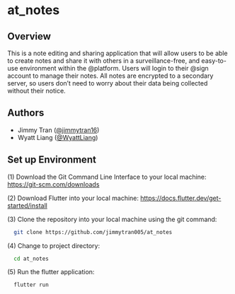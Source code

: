 
# at_notes

## Overview
This is a note editing and sharing application that will allow users 
to be able to create notes and share it with others in a surveillance-free, 
and easy-to-use environment within the @platform. Users will login to their 
@sign account to manage their notes. All notes are encrypted to a secondary 
server, so users don’t need to worry about their data being collected without 
their notice. 


## Authors

- Jimmy Tran ([@jimmytran16](https://www.github.com/jimmytran16))
- Wyatt Liang ([@WyattLiang](https://github.com/WyattLiang))



## Set up Environment

(1) Download the Git Command Line Interface to your local machine:
https://git-scm.com/downloads 

(2) Download Flutter into your local machine: https://docs.flutter.dev/get-started/install 


(3) Clone the repository into your local machine using the git command:

```bash
  git clone https://github.com/jimmytran005/at_notes 
```

(4) Change to project directory:

```bash
  cd at_notes 
```

(5) Run the flutter application:

```bash
  flutter run  
```
    